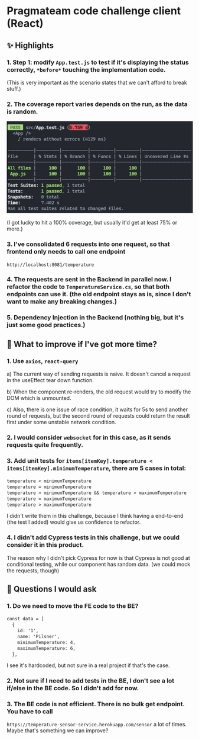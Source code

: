 # Pragmateam code challenge client (React)

## ✨ Highlights
### 1. Step 1: modify `App.test.js` to test if it's displaying the status correctly, `*before*` touching the implementation code.

  (This is very important as the scenario states that we can't afford to break stuff.)

### 2. The coverage report varies depends on the run, as the data is random.
  
  <img src="CodeCoverage.jpg" width="600">
  
  (I got lucky to hit a 100% coverage, but usually it'd get at least 75% or more.)

### 3. I've consolidated 6 requests into one request, so that frontend only needs to call one endpoint
```
http://localhost:8081/temperature
```
### 4. The requests are sent in the Backend in parallel now. I refactor the code to `TemperatureService.cs`, so that both endpoints can use it. (the old endpoint stays as is, since I don't want to make any breaking changes.)

### 5. Dependency Injection in the Backend (nothing big, but it's just some good practices.)

## 🎨 What to improve if I've got more time?
### 1. Use `axios`, `react-query`

  a) The current way of sending requests is naive. It doesn't cancel a request in the useEffect tear down function. 

  b) When the component re-renders, the old request would try to modify the DOM which is unmounted.

  c) Also, there is one issue of race condition, it waits for 5s to send another round of requests, but the second round of requests could return the result first under some unstable network condition. 

### 2. I would consider `websocket` for in this case, as it sends requests quite frequently.

### 3. Add unit tests for `items[itemKey].temperature < items[itemKey].minimumTemperature`, there are 5 cases in total:
```
temperature < minimumTemperature
temperature = minimumTemperature
temperature > minimumTemperature && temperature > maximumTemperature
temperature = maximumTemperature
temperature > maximumTemperature
```

I didn't write them in this challenge, because I think having a end-to-end (the test I added) would give us confidence to refactor.

### 4. I didn't add Cypress tests in this challenge, but we could consider it in this product.
The reason why I didn't pick Cypress for now is that Cypress is not good at conditional testing, while our component has random data.
(we could mock the requests, though)


## 📄  Questions I would ask
### 1. Do we need to move the FE code to the BE?
```
const data = [
  {
    id: '1',
    name: 'Pilsner',
    minimumTemperature: 4,
    maximumTemperature: 6,
  },
```
I see it's hardcoded, but not sure in a real project if that's the case.

### 2. Not sure if I need to add tests in the BE, I don't see a lot if/else in the BE code. So I didn't add for now.

### 3. The BE code is not efficient. There is no bulk get endpoint. You have to call 
`https://temperature-sensor-service.herokuapp.com/sensor` a lot of times. Maybe that's something we can improve?